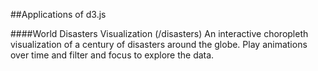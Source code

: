 ##Applications of d3.js

####World Disasters Visualization (/disasters)
An interactive choropleth visualization of a century of disasters around the globe. Play animations over time and filter and focus to explore the data.